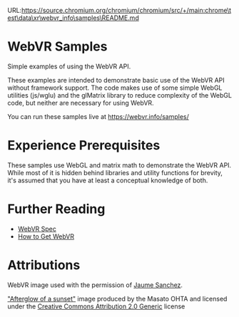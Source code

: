 URL:https://source.chromium.org/chromium/chromium/src/+/main:chrome\test\data\xr\webvr_info\samples\README.md
# WebVR Samples
Simple examples of using the WebVR API.

These examples are intended to demonstrate basic use of the WebVR API without framework support.
The code makes use of some simple WebGL utilities (js/wglu) and the glMatrix library to reduce
complexity of the WebGL code, but neither are necessary for using WebVR.

You can run these samples live at https://webvr.info/samples/

# Experience Prerequisites
These samples use WebGL and matrix math to demonstrate the WebVR API. While most of it is hidden
behind libraries and utility functions for brevity, it's assumed that you have at least a
conceptual knowledge of both.

# Further Reading
 - [WebVR Spec](https://mozvr.github.io/webvr-spec/)
 - [How to Get WebVR](http://webvr.info/)

# Attributions
WebVR image used with the permission of [Jaume Sanchez](https://www.clicktorelease.com/).

["Afterglow of a sunset"](https://commons.wikimedia.org/wiki/File:Afterglow_of_a_sunset.jpg) image produced by the Masato OHTA and licensed under the [Creative Commons Attribution 2.0 Generic](https://creativecommons.org/licenses/by/2.0/deed.en) license

